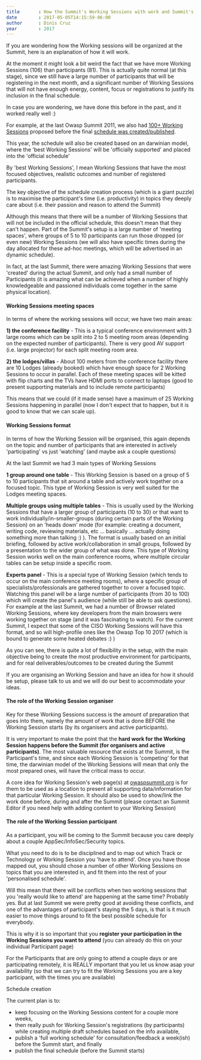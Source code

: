 ```yaml
---
title       : How the Summit's Working Sessions with work and Summit's Schedule
date        : 2017-05-05T14:15:59-06:00
author      : Dinis Cruz
year		: 2017
---
```


If you are wondering how the Working sessions will be organized at the Summit, here is an explanation of how it will work.

At the moment it might look a bit weird the fact that we have more Working Sessions (106) than participants (81). This is actually quite normal (at this stage), since we still have a large number of participants that will be registering in the next month, and a significant number of Working Sessions that will not have enough energy, content, focus or registrations to justify its inclusion in the final schedule.

In case you are wondering, we have done this before in the past, and it worked really well :)

For example, at the last Owasp Summit 2011, we also had [100+ Working Sessions](https://www.owasp.org/index.php/Category:Summit_2011_Tracks) proposed before the final [schedule was created/published](https://www.owasp.org/index.php/Summit_2011_Schedule_Dynamic).

This year, the schedule will also be created based on an darwinian model, where the 'best Working Sessions' will be 'officially supported' and placed into the 'official schedule'

By 'best Working Sessions', I mean Working Sessions that have the most focused objectives, realistic outcomes and number of registered participants.

The key objective of the schedule creation process (which is a giant puzzle) is to maximise the participant's time (i.e. productivity) in topics they deeply care about (i.e. their passion and reason to attend the Summit)

Although this means that there will be a number of Working Sessions that will not be included in the official schedule, this doesn't mean that they can't happen. Part of the Summit's setup is a large number of 'meeting spaces', where groups of 5 to 10 participants can run those dropped (or even new) Working Sessions (we will also have specific times during the day allocated for these ad-hoc meetings, which will be advertised in an dynamic schedule).

In fact, at the last Summit, there were amazing Working Sessions that were 'created' during the actual Summit, and only had a small number of Participants (it is amazing what can be achieved when a number of highly knowledgeable and passioned individuals come together in the same physical location).

#### Working Sessions meeting spaces

In terms of where the working sessions will occur, we have two main areas:

**1) the conference facility** - This is a typical conference environment with 3 large rooms which can be split into 2 to 5 meeting room areas (depending on the expected number of participants). There is very good AV support (i.e. large projector) for each split meeting room area.

**2) the lodges/villas** - About 100 meters from the conference facility there are 10 Lodges (already booked) which have enough space for 2 Working Sessions to occur in parallel. Each of these meeting spaces will be kitted with flip charts and the TVs have HDMI ports to connect to laptops (good to present supporting materials and to include remote participants)

This means that we could (if it made sense) have a maximum of 25 Working Sessions happening in parallel (now I don't expect that to happen, but it is good to know that we can scale up).

#### Working Sessions format

In terms of how the Working Session will be organised, this again depends on the topic and number of participants that are interested in actively 'participating' vs just 'watching' (and maybe ask a couple questions)

At the last Summit we had 3 main types of Working Sessions

**1 group around one table** - This Working Session is based on a group of 5 to 10 participants that sit around a table and actively work together on a focused topic. This type of Working Session is very well suited for the Lodges meeting spaces.

**Multiple groups using multiple tables** - This is usually used by the Working Sessions that have a larger group of participants (10 to 30) or that want to work individually/in-smaller-groups (during certain parts of the Working Session) on an 'heads down' mode (for example: creating a document, writing code, reviewing materials, etc ... basically ... actually doing something more than talking  :)  ). The format is usually based on an initial briefing, followed by active work/collaboration in small groups, followed by a presentation to the wider group of what was done. This type of Working Session works well on the main conference rooms, where multiple circular tables can be setup inside a specific room.

**Experts panel** - This is a special type of Working Session (which tends to occur on the main conference meeting rooms), where a specific group of specialists/professionals are gathered together to cover a focused topic. Watching this panel will be a large number of participants (from 30 to 100) which will create the panel's audience (while still be able to ask questions). For example at the last Summit, we had a number of Browser related Working Sessions, where key developers from the main browsers were working together on stage (and it was fascinating to watch). For the current Summit, I expect that some of the CISO Working Sessions will have this format, and so will high-profile ones like the Owasp Top 10 2017 (which is bound to generate some heated debates :)  )

As you can see, there is quite a lot of flexibility in the setup, with the main objective being to create the most productive environment for participants, and for real deliverables/outcomes to be created during the Summit

If you are organising an Working Session and have an idea for how it should be setup, please talk to us and we will do our best to accommodate your ideas.

#### The role of the Working Session organiser

Key for these Working Sessions success is the amount of preparation that goes into them, namely the amount of work that is done BEFORE the Working Session starts (by its organisers and active participants).

It is very important to make the point that the **hard work for the Working Session happens before the Summit (for organisers and active participants)**. The most valuable resource that exists at the Summit, is the Participant's time, and since each Working Session is 'competing' for that time, the darwinian model of the Working Sessions will mean that only the most prepared ones, will have the critical mass to occur.

A core idea for Working Session's web page(s) at [owaspsummit.org](http://owaspsummit.org) is for them to be used as a location to present all supporting data/information for that particular Working Session. It should also be used to show/link the work done before, during and after the Summit (please contact an Summit Editor if you need help with adding content to your Working Session)

#### The role of the Working Session participant

As a participant, you will be coming to the Summit because you care deeply about a couple AppSec/InfoSec/Security topics.

What you need to do is to be disciplined and to map out which Track or Technology or Working Session you 'have to attend'. Once you have those mapped out, you should chose a number of other Working Sessions on topics that you are interested in, and fit them into the rest of your 'personalised schedule'.

Will this mean that there will be conflicts when two working sessions that you 'really would like to attend' are happening at the same time? Probably yes. But at last Summit we were pretty good at avoiding these conflicts, and one of the advantages of participant's staying the 5 days, is that is it much easier to move things around to fit the best possible schedule for everybody.

This is why it is so important that you **register your participation in the Working Sessions you want to attend** (you can already do this on your individual Participant page)

For the Participants that are only going to attend a couple days or are participating remotely, it is REALLY important that you let us know asap your availability (so that we can try to fit the Working Sessions you are a key participant, with the times you are available)

Schedule creation

The current plan is to:

 - keep focusing on the Working Sessions content for a couple more weeks,
 - then really push for Working Session's registrations (by participants) while creating multiple draft schedules based on the info available,
 - publish a 'full working schedule' for consultation/feedback a week(ish) before the Summit start, and finally
 - publish the final schedule (before the Summit starts)
